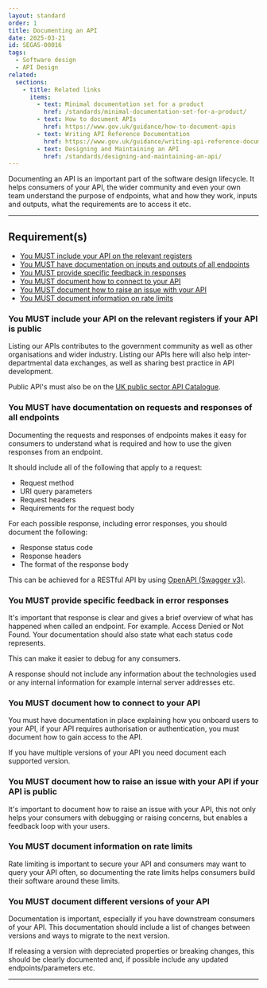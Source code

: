 ```yaml
---
layout: standard
order: 1
title: Documenting an API
date: 2025-03-21
id: SEGAS-00016
tags:
  - Software design
  - API Design
related:
  sections:
    - title: Related links
      items:
        - text: Minimal documentation set for a product
          href: /standards/minimal-documentation-set-for-a-product/
        - text: How to document APIs
          href: https://www.gov.uk/guidance/how-to-document-apis
        - text: Writing API Reference Documentation
          href: https://www.gov.uk/guidance/writing-api-reference-documentation
        - text: Designing and Maintaining an API
          href: /standards/designing-and-maintaining-an-api/
---
```


Documenting an API is an important part of the software design lifecycle. It helps consumers of your API, the wider community and even your own team understand the purpose of endpoints, what and how they work, inputs and outputs, what the requirements are to access it etc.

---

## Requirement(s)

- [You MUST include your API on the relevant registers](#you-must-include-your-api-on-the-relevant-registers)
- [You MUST have documentation on inputs and outputs of all endpoints](#you-must-have-documentation-on-inputs-and-outputs-of-all-endpoints)
- [You MUST provide specific feedback in responses](#you-must-provide-specific-feedback-in-responses)
- [You MUST document how to connect to your API](#you-must-document-how-to-connect-to-your-api)
- [You MUST document how to raise an issue with your API](#you-must-document-how-to-raise-an-issue-with-your-api)
- [You MUST document information on rate limits](#you-must-document-information-on-rate-limits)

### You MUST include your API on the relevant registers if your API is public

Listing our APIs contributes to the government community as well as other organisations and wider industry. Listing our APIs here will also help inter-departmental data exchanges, as well as sharing best practice in API development.

Public API's must also be on the [UK public sector API Catalogue](https://www.api.gov.uk/ho/#home-office).

### You MUST have documentation on requests and responses of all endpoints

Documenting the requests and responses of endpoints makes it easy for consumers to understand what is required and how to use the given responses from an endpoint.

It should include all of the following that apply to a request:

- Request method
- URI query parameters
- Request headers
- Requirements for the request body

For each possible response, including error responses, you should document the following:

- Response status code
- Response headers
- The format of the response body

This can be achieved for a RESTful API by using [OpenAPI (Swagger v3)](https://www.openapis.org/what-is-openapi).

### You MUST provide specific feedback in error responses

It's important that response is clear and gives a brief overview of what has happened when called an endpoint. For example. Access Denied or Not Found. Your documentation should also state what each status code represents.

This can make it easier to debug for any consumers.

A response should not include any information about the technologies used or any internal information for example internal server addresses etc.

### You MUST document how to connect to your API

You must have documentation in place explaining how you onboard users to your API, if your API requires authorisation or authentication, you must document how to gain access to the API.

If you have multiple versions of your API you need document each supported version.

### You MUST document how to raise an issue with your API if your API is public

It's important to document how to raise an issue with your API, this not only helps your consumers with debugging or raising concerns, but enables a feedback loop with your users.

### You MUST document information on rate limits

Rate limiting is important to secure your API and consumers may want to query your API often, so documenting the rate limits helps consumers build their software around these limits.

### You MUST document different versions of your API

Documentation is important, especially if you have downstream consumers of your API. This documentation should include a list of changes between versions and ways to migrate to the next version.

If releasing a version with depreciated properties or breaking changes, this should be clearly documented and, if possible include any updated endpoints/parameters etc.

---
